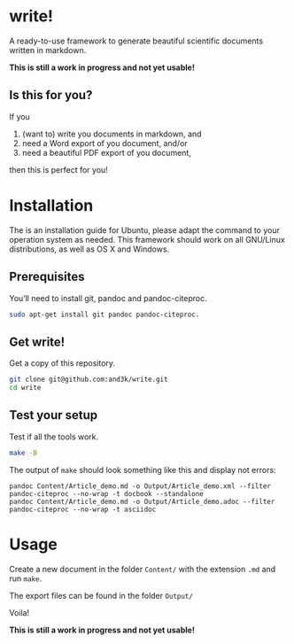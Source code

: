 # write!

A ready-to-use framework to generate beautiful scientific documents written in markdown.

**This is still a work in progress and not yet usable!**

## Is this for you?

If you

1. (want to) write you documents in markdown, and
2. need a Word export of you document, and/or
3. need a beautiful PDF export of you document,

then this is perfect for you!

# Installation

The is an installation guide for Ubuntu, please adapt the command to your operation system as needed. This framework should work on all GNU/Linux distributions, as well as OS X and Windows.

## Prerequisites

You’ll need to install git, pandoc and pandoc-citeproc.

```sh
sudo apt-get install git pandoc pandoc-citeproc.
```

## Get write!

Get a copy of this repository.

```sh
git clone git@github.com:and3k/write.git
cd write
```

## Test your setup

Test if all the tools work.

```sh
make -B
```

The output of `make` should look something like this and display not errors:

```
pandoc Content/Article_demo.md -o Output/Article_demo.xml --filter pandoc-citeproc --no-wrap -t docbook --standalone
pandoc Content/Article_demo.md -o Output/Article_demo.adoc --filter pandoc-citeproc --no-wrap -t asciidoc

```


# Usage

Create a new document in the folder `Content/` with the extension `.md` and run `make`.

The export files can be found in the folder `Output/`

Voila!

**This is still a work in progress and not yet usable!**
